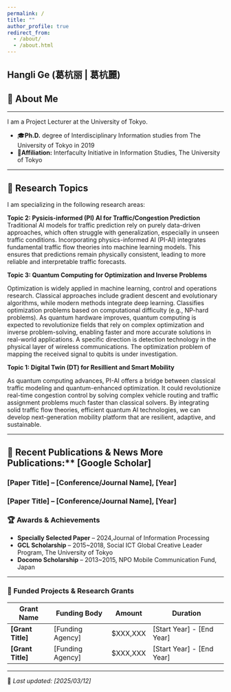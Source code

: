 ```yaml
---
permalink: /
title: ""
author_profile: true
redirect_from: 
  - /about/
  - /about.html
---
```


## Hangli Ge (葛杭丽 | 葛杭麗)
<!-- Research Topics
------
Academic Affiliations
------
News
------
# (Example: editing a markdown file for a talk !-->
<!-- ![Editing a markdown file for a talk](/images/editing-talk.png))! 
Research Fund
------
-->

## 👤 About Me
------
I am a Project Lecturer at the University of Tokyo. 
- 🎓**Ph.D.** degree of Interdisciplinary Information studies from The University of Tokyo in 2019
- 📍**Affiliation:** Interfaculty Initiative in Information Studies, The University of Tokyo
---

## 🔬 Research Topics
 I am specializing in the following research areas:

 **Topic 2: Pysicis-informed (PI) AI for Traffic/Congestion Prediction**
 Traditional AI models for traffic prediction rely on purely data-driven approaches, which often struggle with generalization, especially in unseen traffic conditions. Incorporating physics-informed AI (PI-AI) integrates fundamental traffic flow theories into machine learning models. This ensures that predictions remain physically consistent, leading to more reliable and interpretable traffic forecasts.

 **Topic 3: Quantum Computing for Optimization and Inverse Problems**
 
 Optimization is widely applied in machine learning, control and operations research. Classical approaches include gradient descent and evolutionary algorithms, while modern methods integrate deep learning. Classifies optimization problems based on computational difficulty (e.g., NP-hard problems). As quantum hardware improves, quantum computing is expected to revolutionize fields that rely on complex optimization and inverse problem-solving, enabling faster and more accurate solutions in real-world applications. A specific direction is detection technology in the physical layer of wireless communications. The optimization problem of mapping the received signal to qubits is under investigation.
  
**Topic 1: Digital Twin (DT) for Resillient and Smart Mobility**

As quantum computing advances, PI-AI offers a bridge between classical traffic modeling and quantum-enhanced optimization. It could revolutionize real-time congestion control by solving complex vehicle routing and traffic assignment problems much faster than classical solvers. By integrating solid traffic flow theories, efficient quantum AI technologies, we can develop next-generation mobility platform that are resilient, adaptive, and sustainable.

---

## 📄 Recent Publications & News More Publications:** [Google Scholar]  
 ### **[Paper Title]** – [Conference/Journal Name], [Year]  
 ### **[Paper Title]** – [Conference/Journal Name], [Year]  

### 🏆 Awards & Achievements
- **Specially Selected Paper** – 2024,Journal of Information Processing
- **GCL Scholarship** – 2015~2018, Social ICT Global Creative Leader Program, The University of Tokyo
- **Docomo Scholarship** – 2013~2015, NPO Mobile Communication Fund, Japan
---

### 🔹 Funded Projects & Research Grants
| Grant Name | Funding Body | Amount | Duration |
|------------|--------------|----------|-------------|
| **[Grant Title]** | [Funding Agency] | $XXX,XXX | [Start Year] - [End Year] |
| **[Grant Title]** | [Funding Agency] | $XXX,XXX | [Start Year] - [End Year] |
---


🔹 _Last updated: [2025/03/12]_  




